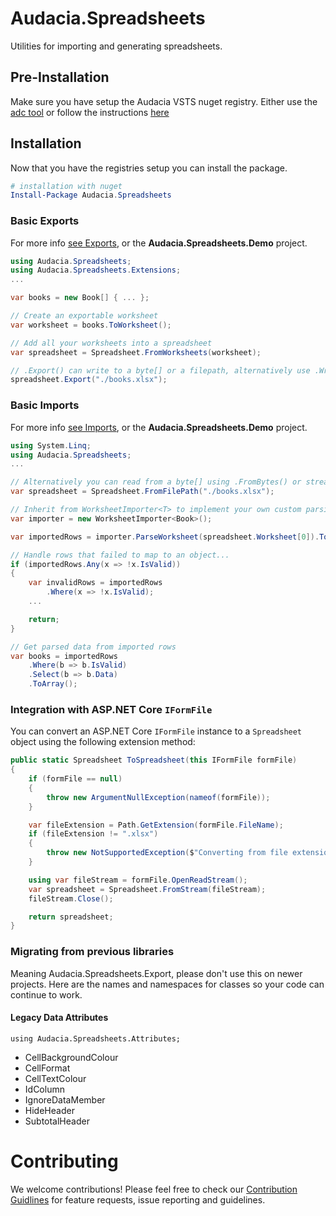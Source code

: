 # Audacia.Spreadsheets

Utilities for importing and generating spreadsheets.

## Pre-Installation

Make sure you have setup the Audacia VSTS nuget registry.
Either use the [adc tool](https://dev.azure.com/audacia/Audacia.DevOps/_git/Audacia.CommandLine?path=%2FREADME.md&version=GBmaster) or follow the instructions [here](https://docs.microsoft.com/en-gb/azure/devops/artifacts/nuget/consume?view=azure-devops&viewFallbackFrom=vsts&tabs=new-nav)

## Installation

Now that you have the registries setup you can install the package.

```powershell
# installation with nuget
Install-Package Audacia.Spreadsheets
```

### Basic Exports

For more info [see Exports](./Features/Exports.md), or the **Audacia.Spreadsheets.Demo** project.

```csharp
using Audacia.Spreadsheets;
using Audacia.Spreadsheets.Extensions;
...

var books = new Book[] { ... };

// Create an exportable worksheet
var worksheet = books.ToWorksheet();

// Add all your worksheets into a spreadsheet
var spreadsheet = Spreadsheet.FromWorksheets(worksheet);

// .Export() can write to a byte[] or a filepath, alternatively use .Write() to write to a stream
spreadsheet.Export("./books.xlsx");
```

### Basic Imports

For more info [see Imports](./Features/Imports.md), or the **Audacia.Spreadsheets.Demo** project.

```csharp
using System.Linq;
using Audacia.Spreadsheets;
...

// Alternatively you can read from a byte[] using .FromBytes() or stream using .FromStream()
var spreadsheet = Spreadsheet.FromFilePath("./books.xlsx");

// Inherit from WorksheetImporter<T> to implement your own custom parsing and/or validation logic per row
var importer = new WorksheetImporter<Book>();

var importedRows = importer.ParseWorksheet(spreadsheet.Worksheet[0]).ToArray();

// Handle rows that failed to map to an object...
if (importedRows.Any(x => !x.IsValid))
{
    var invalidRows = importedRows
        .Where(x => !x.IsValid);
    ...

    return;
}

// Get parsed data from imported rows
var books = importedRows
    .Where(b => b.IsValid)
    .Select(b => b.Data)
    .ToArray();
```

### Integration with ASP.NET Core `IFormFile`

You can convert an ASP.NET Core `IFormFile` instance to a `Spreadsheet` object using the following extension method:
```csharp
public static Spreadsheet ToSpreadsheet(this IFormFile formFile)
{
    if (formFile == null)
    {
        throw new ArgumentNullException(nameof(formFile));
    }

    var fileExtension = Path.GetExtension(formFile.FileName);
    if (fileExtension != ".xlsx")
    {
        throw new NotSupportedException($"Converting from file extension '{fileExtension}' is not supported.");
    }

    using var fileStream = formFile.OpenReadStream();
    var spreadsheet = Spreadsheet.FromStream(fileStream);
    fileStream.Close();

    return spreadsheet;
}
```

### Migrating from previous libraries

Meaning Audacia.Spreadsheets.Export, please don't use this on newer projects.
Here are the names and namespaces for classes so your code can continue to work.

#### Legacy Data Attributes

`using Audacia.Spreadsheets.Attributes;`

- CellBackgroundColour
- CellFormat
- CellTextColour
- IdColumn
- IgnoreDataMember
- HideHeader
- SubtotalHeader

# Contributing
We welcome contributions! Please feel free to check our [Contribution Guidlines](https://github.com/audaciaconsulting/.github/blob/main/CONTRIBUTING.md) for feature requests, issue reporting and guidelines.